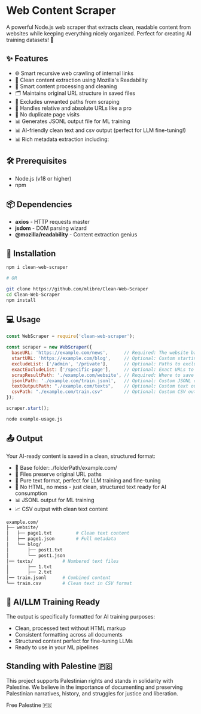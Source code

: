 # Web Content Scraper

A powerful Node.js web scraper that extracts clean, readable content from websites while keeping everything nicely organized. Perfect for creating AI training datasets! 🤖

## ✨ Features

- 🌐 Smart recursive web crawling of internal links
- 📝 Clean content extraction using Mozilla's Readability
- 🧹 Smart content processing and cleaning
- 🗂️ Maintains original URL structure in saved files
- 🚫 Excludes unwanted paths from scraping
- 🔄 Handles relative and absolute URLs like a pro
- 🎯 No duplicate page visits
- 📊 Generates JSONL output file for ML training
- 📊 AI-friendly clean text and csv output (perfect for LLM fine-tuning!)
- 📊 Rich metadata extraction including:

## 🛠️ Prerequisites

- Node.js (v18 or higher)
- npm

## 📦 Dependencies

- **axios** - HTTP requests master
- **jsdom** - DOM parsing wizard
- **@mozilla/readability** - Content extraction genius

## 🚀 Installation

```bash
npm i clean-web-scraper

# OR

git clone https://github.com/mlibre/Clean-Web-Scraper
cd Clean-Web-Scraper
npm install
```

## 💻 Usage

```js
const WebScraper = require('clean-web-scraper');

const scraper = new WebScraper({
  baseURL: 'https://example.com/news',      // Required: The website base url to scrape
  startURL: 'https://example.com/blog',     // Optional: Custom starting URL
  excludeList: ['/admin', '/private'],      // Optional: Paths to exclude
  exactExcludeList: ['/specific-page'],     // Optional: Exact URLs to exclude
  scrapResultPath: './example.com/website', // Required: Where to save the content
  jsonlPath: './example.com/train.jsonl',   // Optional: Custom JSONL output path
  textOutputPath: "./example.com/texts",    // Optional: Custom text output path
  csvPath: "./example.com/train.csv"        // Optional: Custom CSV output path
});

scraper.start();
```

```bash
node example-usage.js
```

## 📤 Output

Your AI-ready content is saved in a clean, structured format:

- 📁 Base folder: ./folderPath/example.com/
- 📑 Files preserve original URL paths
- 📝 Pure text format, perfect for LLM training and fine-tuning
- 🤖 No HTML, no mess - just clean, structured text ready for AI consumption
- 📊 JSONL output for ML training
- 📈 CSV output with clean text content

```bash
example.com/
├── website/
│   ├── page1.txt         # Clean text content
│   ├── page1.json        # Full metadata
│   └── blog/
│       ├── post1.txt
│       └── post1.json
│── texts/           # Numbered text files
│       ├── 1.txt
│       ├── 2.txt
│── train.jsonl      # Combined content
└── train.csv        # Clean text in CSV format
```

## 🤖 AI/LLM Training Ready

The output is specifically formatted for AI training purposes:

- Clean, processed text without HTML markup
- Consistent formatting across all documents
- Structured content perfect for fine-tuning LLMs
- Ready to use in your ML pipelines

## Standing with Palestine 🇵🇸

This project supports Palestinian rights and stands in solidarity with Palestine. We believe in the importance of documenting and preserving Palestinian narratives, history, and struggles for justice and liberation.

Free Palestine 🇵🇸
